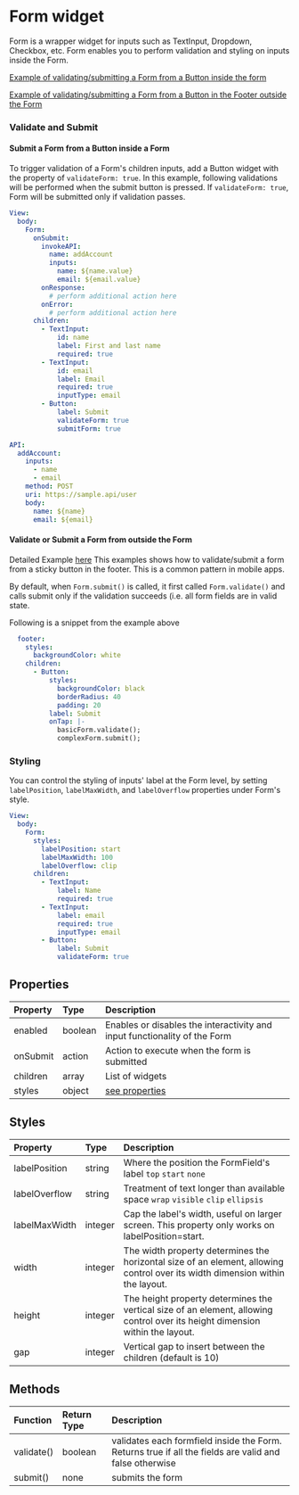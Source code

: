 # Form widget

Form is a wrapper widget for inputs such as TextInput, Dropdown, Checkbox, etc. Form enables you to perform validation and styling on inputs inside the Form.

[Example of validating/submitting a Form from a Button inside the form](https://studio.ensembleui.com/app/e24402cb-75e2-404c-866c-29e6c3dd7992/screen/3107baf6-dfc3-42cd-b617-61c37b31f31e)

[Example of validating/submitting a Form from a Button in the Footer outside the Form](https://studio.ensembleui.com/app/e24402cb-75e2-404c-866c-29e6c3dd7992/screen/FQ0pHhc9SaXr3XSCu9kK) 
### Validate and Submit

#### Submit a Form from a Button inside a Form
To trigger validation of a Form's children inputs, add a Button widget with the property of `validateForm: true`. In this example, following validations will be performed when the submit button is pressed. If `validateForm: true`, Form will be submitted only if validation passes. 

```yaml
View:
  body:
    Form:
      onSubmit:
        invokeAPI:
          name: addAccount
          inputs:
            name: ${name.value}
            email: ${email.value}
        onResponse:
          # perform additional action here
        onError:
          # perform additional action here
      children:
        - TextInput:
            id: name
            label: First and last name
            required: true
        - TextInput:
            id: email
            label: Email
            required: true
            inputType: email
        - Button:
            label: Submit
            validateForm: true
            submitForm: true

API:
  addAccount:
    inputs:
      - name
      - email
    method: POST
    uri: https://sample.api/user
    body:
      name: ${name}
      email: ${email}
```
#### Validate or Submit a Form from outside the Form
Detailed Example [here](https://studio.ensembleui.com/app/e24402cb-75e2-404c-866c-29e6c3dd7992/screen/FQ0pHhc9SaXr3XSCu9kK) This examples shows how to validate/submit a form from a sticky button in the footer. This is a common pattern in mobile apps. 

By default, when `Form.submit()` is called, it first called `Form.validate()` and calls submit only if the validation succeeds (i.e. all form fields are in valid state. 

Following is a snippet from the example above

```yaml
  footer:
    styles:
      backgroundColor: white
    children:
      - Button:
          styles:
            backgroundColor: black
            borderRadius: 40
            padding: 20
          label: Submit
          onTap: |-
            basicForm.validate();
            complexForm.submit();
```

### Styling

You can control the styling of inputs' label at the Form level, by setting `labelPosition`, `labelMaxWidth`, and `labelOverflow` properties under Form's style.

```yaml
View:
  body:
    Form:
      styles:
        labelPosition: start
        labelMaxWidth: 100
        labelOverflow: clip
      children:
        - TextInput:
            label: Name
            required: true
        - TextInput:
            label: email
            required: true
            inputType: email
        - Button:
            label: Submit
            validateForm: true
```

## Properties

| Property | Type    | Description                                                               |
| :------- | :------ | :------------------------------------------------------------------------ |
| enabled  | boolean | Enables or disables the interactivity and input functionality of the Form |
| onSubmit | action  | Action to execute when the form is submitted                              |
| children | array   | List of widgets                                                           |
| styles   | object  | [see properties](#styles)                                                 |

## Styles

| Property      | Type    | Description                                                                                                                   |
| :------------ | :------ | :---------------------------------------------------------------------------------------------------------------------------- |
| labelPosition | string  | Where the position the FormField's label `top` `start` `none`                                                                 |
| labelOverflow | string  | Treatment of text longer than available space `wrap` `visible` `clip` `ellipsis`                                              |
| labelMaxWidth | integer | Cap the label's width, useful on larger screen. This property only works on labelPosition=start.                              |
| width         | integer | The width property determines the horizontal size of an element, allowing control over its width dimension within the layout. |
| height        | integer | The height property determines the vertical size of an element, allowing control over its height dimension within the layout. |
| gap           | integer | Vertical gap to insert between the children (default is 10)                                                                   |

## Methods

| Function      | Return Type    | Description                                                                                                                   |
| :------------ | :------ | :---------------------------------------------------------------------------------------------------------------------------- |
| validate() | boolean  | validates each formfield inside the Form. Returns true if all the fields are valid and false otherwise                                                                 |
| submit() | none  | submits the form                                             |
